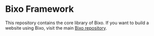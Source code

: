 # Bixo Framework

This repository contains the core library of Bixo. If you want to build a website using Bixo, visit the main [Bixo repository](https://github.com/LavaLite/Bixo).
